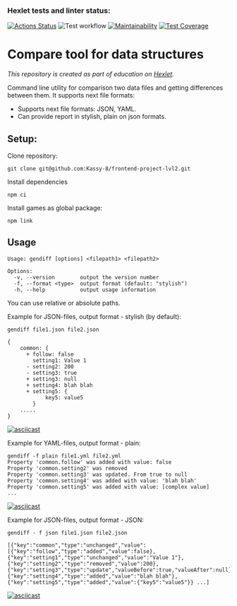 ### Hexlet tests and linter status:
[![Actions Status](https://github.com/Kassy-8/frontend-project-lvl2/workflows/hexlet-check/badge.svg)](https://github.com/Kassy-8/frontend-project-lvl2/actions)
![Test workflow](https://github.com/Kassy-8/frontend-project-lvl2/actions/workflows/nodeTest.yml/badge.svg)
[![Maintainability](https://api.codeclimate.com/v1/badges/dc9547b8367c701e3de5/maintainability)](https://codeclimate.com/github/Kassy-8/frontend-project-lvl2/maintainability)
[![Test Coverage](https://api.codeclimate.com/v1/badges/dc9547b8367c701e3de5/test_coverage)](https://codeclimate.com/github/Kassy-8/frontend-project-lvl2/test_coverage)

# Compare tool for data structures
*This repository is created as part of education on [Hexlet](https://hexlet.io).*

Command line utility for comparison two data files and getting differences between them. It supports next file formats:
* Supports next file formats: JSON, YAML.
* Can provide report in stylish, plain on json formats.


## Setup:

Clone repository:

`git clone git@github.com:Kassy-8/frontend-project-lvl2.git`

Install dependencies

`npm ci`

Install games as global package:

`npm link`

## Usage
```
Usage: gendiff [options] <filepath1> <filepath2>

Options:
  -v, --version        output the version number
  -f, --format <type>  output format (default: "stylish")
  -h, --help           output usage information
```
You can use relative or absolute paths.

Example for JSON-files, output format - stylish (by default):

```
gendiff file1.json file2.json

{
    common: {
      + follow: false
        setting1: Value 1
      - setting2: 200
      - setting3: true
      + setting3: null
      + setting4: blah blah
      + setting5: {
            key5: value5
        }
    .....
}
```
[![asciicast](https://asciinema.org/a/OSZlXbQJtmQPQbwBt2hhBPRV9.svg)](https://asciinema.org/a/OSZlXbQJtmQPQbwBt2hhBPRV9)

Example for YAML-files, output format - plain:

```
gendiff -f plain file1.yml file2.yml
Property 'common.follow' was added with value: false
Property 'common.setting2' was removed
Property 'common.setting3' was updated. From true to null
Property 'common.setting4' was added with value: 'blah blah'
Property 'common.setting5' was added with value: [complex value]
...
```

[![asciicast](https://asciinema.org/a/eVzhc1jk5YeeIpc7AzSnoAmzH.svg)](https://asciinema.org/a/eVzhc1jk5YeeIpc7AzSnoAmzH)

Example for JSON-files, output format - JSON:
```
gendiff - f json file1.json file2.json

[{"key":"common","type":"unchanged","value":[{"key":"follow","type":"added","value":false},{"key":"setting1","type":"unchanged","value":"Value 1"},{"key":"setting2","type":"removed","value":200},{"key":"setting3","type":"update","valueBefore":true,"valueAfter":null},{"key":"setting4","type":"added","value":"blah blah"},{"key":"setting5","type":"added","value":{"key5":"value5"}} ...]
```
[![asciicast](https://asciinema.org/a/KbYJZVzu80GnmMIFqnGtyVF2T.svg)](https://asciinema.org/a/KbYJZVzu80GnmMIFqnGtyVF2T)
